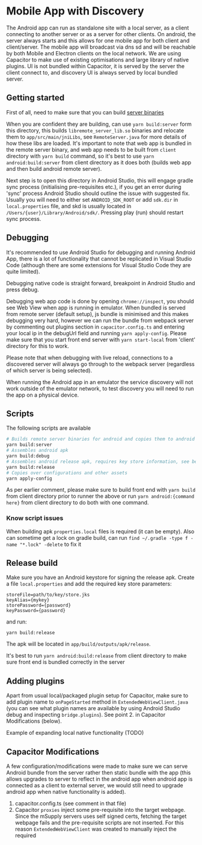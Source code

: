 # Mobile App with Discovery

The Android app can run as standalone site with a local server, as a client connecting to another server or as a server for other clients.
On android, the server always starts and this allows for one mobile app for both client and client/server. 
The mobile app will broadcast via dns sd and will be reachable by both Mobile and Electron clients on the local network. 
We are using Capacitor to make use of existing optimisations and large library of native plugins. 
UI is not bundled within Capacitor, it is served by the server the client connect to, and discovery UI is always served by local bundled server.

## Getting started

First of all, need to make sure that you can build [server binaries](../../../server/android/README.md)

When you are confident they are building, can use `yarn build:server` form this directory, this builds `libremote_server_lib.so` binaries and relocate them to `app/src/main/jniLibs`, see `RemoteServer.java` for more details of how these libs are loaded. It's important to note that web app is bundled in the remote server binary, and web app needs to be built from `client` directory with `yarn build` command, so it's best to use `yarn android:build:server` from client directory as it does both (builds web app and then build android remote server).

Next step is to open this directory in Android Studio, this will engage gradle sync process (initialising pre-requisites etc.), if you get an error during 'sync' process Android Studio should outline the issue with suggested fix. Usually you will need to either set `ANDROID_SDK_ROOT` or add `sdk.dir` in `local.properties` file, and skd is usually located in `/Users/{user}/Library/Android/sdk/`. Pressing play (run) should restart sync process.

## Debugging

It's recommended to use Android Studio for debugging and running Android App, there is a lot of functionality that cannot be replicated in Visual Studio Code (although there are some extensions for Visual Studio Code they are quite limited).

Debugging native code is straight forward, breakpoint in Android Studio and press debug. 

Debugging web app code is done by opening `chrome://inspect`, you should see Web View when app is running in emulator. When bundled is served from remote server (default setup), js bundle is minimised and this makes debugging very hard, however we can run the bundle from webpack server by commenting out plugins section in `capacitor.config.ts` and entering your local ip in the debugUrl field and running `yarn apply-config`. Please make sure that you start front end server with `yarn start-local` from 'client' directory for this to work.

Please note that when debugging with live reload, connections to a discovered server will always go through to the webpack server (regardless of which server is being selected).

When running the Android app in an emulator the service discovery will not work outside of the emulator network, to test discovery you will need to run the app on a physical device.

## Scripts

The following scripts are available 

```bash
# Builds remote server binaries for android and copies them to android package
yarn build:server
# Assembles android apk
yarn build:debug
# Assembles android release apk, requires key store information, see below
yarn build:release
# Copies over configurations and other assets
yarn apply-config
```

As per earlier comment, please make sure to build front end with `yarn build` from client directory prior to runner the above or run `yarn android:{command here}` from client directory to do both with one command. 

### Know script issues

When building apk `properties.local` files is required (it can be empty). Also can sometime get a lock on gradle build, can run `find ~/.gradle -type f -name "*.lock" -delete` to fix it

## Release build

Make sure you have an Android keystore for signing the release apk.
Create a file `local.properties` and add the required key store parameters:

```
storeFile=path/to/key/store.jks
keyAlias={mykey}
storePassword={password}
keyPassword={password}
```

and run:

```
yarn build:release
```

The apk will be located in `app/build/outputs/apk/release`.

It's best to run `yarn android:build:release` from client directory to make sure front end is bundled correctly in the server

## Adding plugins

Apart from usual local/packaged plugin setup for Capacitor, make sure to add plugin name to `onPageStarted` method in `ExtendedWebViewClient.java` (you can see what plugin names are available by using Android Studio debug and inspecting `bridge.plugins`). See point 2. in Capacitor Modifications (below).

Example of expanding local native functionality (TODO)

## Capacitor Modifications

A few configuration/modifications were made to make sure we can serve Android bundle from the server rather then static bundle with the app (this allows upgrades to server to reflect in the android app when android app is connected as a client to external server, we would still need to upgrade android app when native functionality is added).

1. capacitor.config.ts (see comment in that file)
2. Capacitor `proxies` inject some pre-requisite <scripts> into the target webpage.
Since the mSupply servers uses self signed certs, fetching the target webpage fails and the pre-requisite scripts are not inserted.
For this reason `ExtendedWebViewClient` was created to manually inject the required <script> tags.
[Discussion](https://github.com/ionic-team/capacitor/discussions/6166) was made on capacitor github to see if there is another way to overcome this.
3. Base url is loaded manually in `handleOnStart()` method in `NativeApi.java` 

## Extra

The cert plugin (`app/src/main/java/org/openmsupply/client/certplugin/CertPlugin.java`) allows the web client to make https request to the remote-server using a self signed certificate. It needs to extend `ExtendedWebViewClient` rather than `WebViewClient` to allow for Capacitor Modification 2. to work.

`RemoteServer.java` is jni mapping to functions defined in `server/android/src/android.rs`, it is started and stopped in `MainActivity.java`

## CAP

Capacitor comes with cli, we mainly use `npx cap copy` (or `yarn apply-config`), this moves bundled assets to app/src/main/assets/public. Usually capacitor would bundle web app within the APK, since we are serving front end bundle with server we don't need to move them (you will not that in capacitor.config.ts `webDir` is pointed to a non-existant directory). Capacitor also moves pre requisites to cordova plugins to that folder, which is automatically injected into served `html`. Another task of `npx cap copy` is to copy configuration files `capacitor.config.ts` is translated to JSON file and moved to app/src/main/assets

`app/src/main/assets/public` directory is typically not committed, but since it's only going to have cordova artifacts, it is in our case (to reduce setup). 

`npx cap copy` or `yarn apply-config` should only be run when cordova plugins are added or updated or when updating capacitor.config.ts

### Plugins

When adding plugins, the standard process (`npx cap sync` or `yarn apply-config`) is not working and I've had to manually add them:
- from the `/client` folder run `yarn add -W -D @capacitor/[plugin-name]`
- edit `/client/packages/android/app/capacitor.build.gradle` and add 
```
implementation project(':capacitor-[plugin-name]')
```
- edit `/client/packages/android/app/src/main/assets/capacitor.plugins.json` and add the plugin:
```
{
    "pkg": "@capacitor/[plugin-name]",
    "classpath": "com.capacitorjs.plugins.[pluginClassPath]"
}
```
- edit `/client/packages/android/capacitor.settings.gradle` and add 
```
include ':capacitor-[plugin-name]'
project(':capacitor-[plugin-name]').projectDir = new File('../../node_modules/@capacitor/[plugin-name]/android')
```
- Within android studio, open the project and click on the "Sync Project with Gradle Files" button in the top right of Android Studio (the icon looks like an elephant)

 
## Self signed cert SSL security

To avoid an error being thrown by the native web view when the server certificate is self-signed, we override the web view certificate error listener and allow connection when:
* In debug mode
* The connection is local after verifying the certificate against the local `cert.pem` file : this is for discovery or when connecting to a local server
*The stored SSL fingerprint matches the server fingerprint

For the above to work we store the SSL fingerprint when we first connect to the server and then check that fingerprint on consecutive connections. 
The SSL fingerprint is stored in app data and is associated with the `hardwareId` and `port` of the server.
This works very similar to ssh client, but we associate fingerprint with hardwareId and port instead of domain or ip since local ip can change for the server.

App data would need to be cleared if the local certificate was changed.

